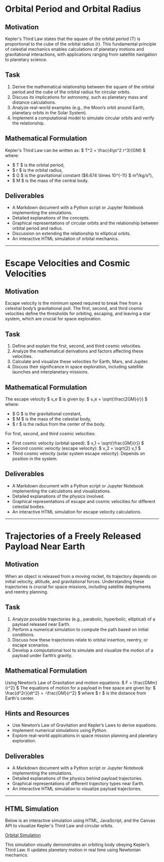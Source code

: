 # Orbital Period and Orbital Radius

## Motivation
Kepler's Third Law states that the square of the orbital period (T) is proportional to the cube of the orbital radius (r). This fundamental principle of celestial mechanics enables calculations of planetary motions and gravitational interactions, with applications ranging from satellite navigation to planetary science.

## Task
1. Derive the mathematical relationship between the square of the orbital period and the cube of the orbital radius for circular orbits.
2. Discuss its implications for astronomy, such as planetary mass and distance calculations.
3. Analyze real-world examples (e.g., the Moon’s orbit around Earth, planetary orbits in the Solar System).
4. Implement a computational model to simulate circular orbits and verify the relationship.

## Mathematical Formulation
Kepler's Third Law can be written as:
$
T^2 = \frac{4\pi^2 r^3}{GM}
$
where:
- $ T $ is the orbital period,
- $ r $ is the orbital radius,
- $ G $ is the gravitational constant ($6.674 \times 10^{-11} $ m³/kg/s²),
- $ M $ is the mass of the central body.

## Deliverables
- A Markdown document with a Python script or Jupyter Notebook implementing the simulations.
- Detailed explanations of the concepts.
- Graphical representations of circular orbits and the relationship between orbital period and radius.
- Discussion on extending the relationship to elliptical orbits.
- An interactive HTML simulation of orbital mechanics.

---

# Escape Velocities and Cosmic Velocities

## Motivation
Escape velocity is the minimum speed required to break free from a celestial body’s gravitational pull. The first, second, and third cosmic velocities define the thresholds for orbiting, escaping, and leaving a star system, which are crucial for space exploration.

## Task
1. Define and explain the first, second, and third cosmic velocities.
2. Analyze the mathematical derivations and factors affecting these velocities.
3. Calculate and visualize these velocities for Earth, Mars, and Jupiter.
4. Discuss their significance in space exploration, including satellite launches and interplanetary missions.

## Mathematical Formulation
The escape velocity $ v_e $ is given by:
$
v_e = \sqrt{\frac{2GM}{r}}
$
where:
- $ G $ is the gravitational constant,
- $ M $ is the mass of the celestial body,
- $ r $ is the radius from the center of the body.

For first, second, and third cosmic velocities:
- First cosmic velocity (orbital speed): $ v_1 = \sqrt{\frac{GM}{r}} $
- Second cosmic velocity (escape velocity): $ v_2 = \sqrt{2} v_1 $
- Third cosmic velocity (solar system escape velocity): Depends on position in the system.

## Deliverables
- A Markdown document with a Python script or Jupyter Notebook implementing the calculations and visualizations.
- Detailed explanations of the physics involved.
- Graphical representations of escape and cosmic velocities for different celestial bodies.
- An interactive HTML simulation for escape velocity calculations.

---

# Trajectories of a Freely Released Payload Near Earth

## Motivation
When an object is released from a moving rocket, its trajectory depends on initial velocity, altitude, and gravitational forces. Understanding these trajectories is crucial for space missions, including satellite deployments and reentry planning.

## Task
1. Analyze possible trajectories (e.g., parabolic, hyperbolic, elliptical) of a payload released near Earth.
2. Perform a numerical simulation to compute the path based on initial conditions.
3. Discuss how these trajectories relate to orbital insertion, reentry, or escape scenarios.
4. Develop a computational tool to simulate and visualize the motion of a payload under Earth’s gravity.

## Mathematical Formulation
Using Newton’s Law of Gravitation and motion equations:
$
F = \frac{GMm}{r^2}
$
The equations of motion for a payload in free space are given by:
$
\frac{d^2r}{dt^2} = -\frac{GM}{r^2}
$
where $ r $ is the distance from Earth's center.

## Hints and Resources
- Use Newton’s Law of Gravitation and Kepler’s Laws to derive equations.
- Implement numerical simulations using Python.
- Explore real-world applications in space mission planning and planetary exploration.

## Deliverables
- A Markdown document with a Python script or Jupyter Notebook implementing the simulations.
- Detailed explanations of the physics behind payload trajectories.
- Graphical representations of different trajectory types near Earth.
- An interactive HTML simulation to visualize payload trajectories.

---

## HTML Simulation
Below is an interactive simulation using HTML, JavaScript, and the Canvas API to visualize Kepler's Third Law and circular orbits.

[Orbital Simulation](project_motion.html)

This simulation visually demonstrates an orbiting body obeying Kepler’s Third Law. It updates planetary motion in real time using Newtonian mechanics.

